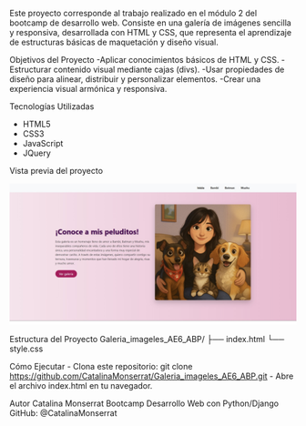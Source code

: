 Este proyecto corresponde al trabajo realizado en el módulo 2 del bootcamp de desarrollo web. Consiste en una galería de imágenes sencilla y responsiva, desarrollada con HTML y CSS, que representa el aprendizaje de estructuras básicas de maquetación y diseño visual.

Objetivos del Proyecto
  -Aplicar conocimientos básicos de HTML y CSS.
  -Estructurar contenido visual mediante cajas (divs).
  -Usar propiedades de diseño para alinear, distribuir y personalizar elementos.
  -Crear una experiencia visual armónica y responsiva.

Tecnologías Utilizadas
  - HTML5
  - CSS3
  - JavaScript
  - JQuery

Vista previa del proyecto

<p align="center">
  <img src="Assets/galeria_fotografica.jpg" alt="Vista previa del proyecto" width="600"/>
</p>

Estructura del Proyecto
  Galeria_imageles_AE6_ABP/
    ├── index.html
    └── style.css
    
Cómo Ejecutar
    - Clona este repositorio: git clone https://github.com/CatalinaMonserrat/Galeria_imageles_AE6_ABP.git
    - Abre el archivo index.html en tu navegador.

Autor
Catalina Monserrat
Bootcamp Desarrollo Web con Python/Django
GitHub: @CatalinaMonserrat